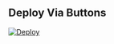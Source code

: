 
## Deploy Via Buttons

[![Deploy](https://www.herokucdn.com/deploy/button.svg)](https://www.heroku.com/deploy?template=https://github.com/Anilgurjar0008/UGUploaderMax)


